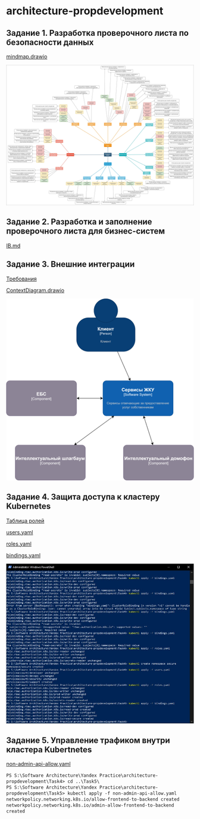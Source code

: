 # architecture-propdevelopment

## Задание 1. Разработка проверочного листа по безопасности данных

[mindmap.drawio](https://github.com/Boropwnz/architecture-propdevelopment/blob/sprint_7/Task1/mindmap.drawio)

![Картинка](https://github.com/Boropwnz/architecture-propdevelopment/blob/sprint_7/Task1/mindmap.jpg)


## Задание 2. Разработка и заполнение проверочного листа для бизнес-систем

[IB.md](https://github.com/Boropwnz/architecture-propdevelopment/blob/sprint_7/Task2/IB.md)


## Задание 3. Внешние интеграции

[Требования](https://github.com/Boropwnz/architecture-propdevelopment/blob/sprint_7/Task3/Requirements.md)

[ContextDiagram.drawio](https://github.com/Boropwnz/architecture-propdevelopment/blob/sprint_7/Task3/ContextDiagram.drawio)

![ContextDiagram.svg](https://github.com/Boropwnz/architecture-propdevelopment/blob/sprint_7/Task3/ContextDiagram.svg)


## Задание 4. Защита доступа к кластеру Kubernetes

[Таблица ролей](https://github.com/Boropwnz/architecture-propdevelopment/blob/sprint_7/Task4/roles_table.md)

[users.yaml](https://github.com/Boropwnz/architecture-propdevelopment/blob/sprint_7/Task4/users.yaml)

[roles.yaml](https://github.com/Boropwnz/architecture-propdevelopment/blob/sprint_7/Task4/roles.yaml)

[bindings.yaml](https://github.com/Boropwnz/architecture-propdevelopment/blob/sprint_7/Task4/bindings.yaml)

![Screen-shot](https://github.com/Boropwnz/architecture-propdevelopment/blob/sprint_7/Task4/ps.jpg)


## Задание 5. Управление трафиком внутри кластера Kubertnetes

[non-admin-api-allow.yaml](https://github.com/Boropwnz/architecture-propdevelopment/blob/sprint_7/Task5/non-admin-api-allow.yaml)

```
PS S:\Software Architecture\Yandex Practice\architecture-propdevelopment\Task4> cd ..\Task5\
PS S:\Software Architecture\Yandex Practice\architecture-propdevelopment\Task5> kubectl apply -f non-admin-api-allow.yaml
networkpolicy.networking.k8s.io/allow-frontend-to-backend created
networkpolicy.networking.k8s.io/admin-allow-frontend-to-backend created
```
